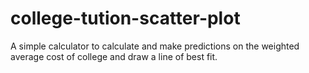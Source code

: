 # college-tution-scatter-plot
A simple calculator to calculate and make predictions on the weighted average cost of college and draw a line of best fit.
